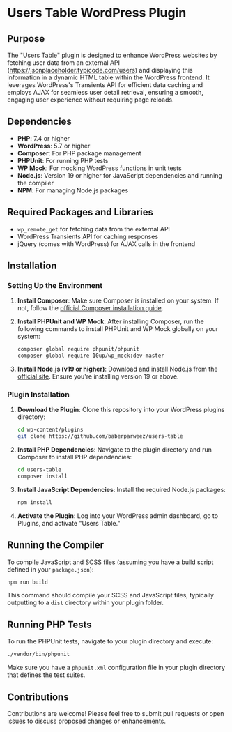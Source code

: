 # Users Table WordPress Plugin

## Purpose

The "Users Table" plugin is designed to enhance WordPress websites by fetching user data from an external API (https://jsonplaceholder.typicode.com/users) and displaying this information in a dynamic HTML table within the WordPress frontend. It leverages WordPress's Transients API for efficient data caching and employs AJAX for seamless user detail retrieval, ensuring a smooth, engaging user experience without requiring page reloads.

## Dependencies

-   **PHP**: 7.4 or higher
-   **WordPress**: 5.7 or higher
-   **Composer**: For PHP package management
-   **PHPUnit**: For running PHP tests
-   **WP Mock**: For mocking WordPress functions in unit tests
-   **Node.js**: Version 19 or higher for JavaScript dependencies and running the compiler
-   **NPM**: For managing Node.js packages

## Required Packages and Libraries

-   `wp_remote_get` for fetching data from the external API
-   WordPress Transients API for caching responses
-   jQuery (comes with WordPress) for AJAX calls in the frontend

## Installation

### Setting Up the Environment

1. **Install Composer**: Make sure Composer is installed on your system. If not, follow the [official Composer installation guide](https://getcomposer.org/download/).

2. **Install PHPUnit and WP Mock**: After installing Composer, run the following commands to install PHPUnit and WP Mock globally on your system:

    ```bash
    composer global require phpunit/phpunit
    composer global require 10up/wp_mock:dev-master
    ```

3. **Install Node.js (v19 or higher)**: Download and install Node.js from the [official site](https://nodejs.org/). Ensure you're installing version 19 or above.

### Plugin Installation

1. **Download the Plugin**: Clone this repository into your WordPress plugins directory:

    ```bash
    cd wp-content/plugins
    git clone https://github.com/baberparweez/users-table
    ```

2. **Install PHP Dependencies**: Navigate to the plugin directory and run Composer to install PHP dependencies:

    ```bash
    cd users-table
    composer install
    ```

3. **Install JavaScript Dependencies**: Install the required Node.js packages:

    ```bash
    npm install
    ```

4. **Activate the Plugin**: Log into your WordPress admin dashboard, go to Plugins, and activate "Users Table."

## Running the Compiler

To compile JavaScript and SCSS files (assuming you have a build script defined in your `package.json`):

```bash
npm run build
```

This command should compile your SCSS and JavaScript files, typically outputting to a `dist` directory within your plugin folder.

## Running PHP Tests

To run the PHPUnit tests, navigate to your plugin directory and execute:

```bash
./vendor/bin/phpunit
```

Make sure you have a `phpunit.xml` configuration file in your plugin directory that defines the test suites.

## Contributions

Contributions are welcome! Please feel free to submit pull requests or open issues to discuss proposed changes or enhancements.
